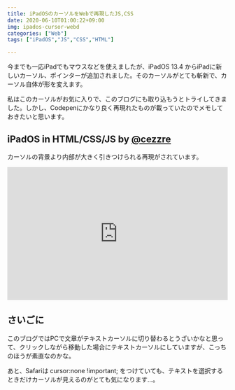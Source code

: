```yaml
---
title: iPadOSのカーソルをWebで再現したJS,CSS
date: 2020-06-10T01:00:22+09:00
img: ipados-cursor-webd
categories: ["Web"]
tags: ["iPadOS","JS","CSS","HTML"]

---
```


今までも一応iPadでもマウスなどを使えましたが、iPadOS 13.4 からiPadに新しいカーソル、ポインターが追加されました。そのカーソルがとても斬新で、カーソル自体が形を変えます。

私はこのカーソルがお気に入りで、このブログにも取り込もうとトライしてきました。しかし、Codepenにかなり良く再現れたものが載っていたのでメモしておきたいと思います。

## iPadOS in HTML/CSS/JS by [@cezzre](https://twitter.com/cezzre)

カーソルの背景より内部が大きく引きつけられる再現がされています。

<iframe height="304" style="width: 100%;" scrolling="no" title="iPadOS 13.4 Cursor (Demo)" src="https://codepen.io/cezzre/embed/poJxLEM?height=304&theme-id=dark&default-tab=result" frameborder="no" allowtransparency="true" allowfullscreen="true">
  See the Pen <a href='https://codepen.io/cezzre/pen/poJxLEM'>iPadOS 13.4 Cursor (Demo)</a> by Ce
  (<a href='https://codepen.io/cezzre'>@cezzre</a>) on <a href='https://codepen.io'>CodePen</a>.
</iframe>

## さいごに

このブログではPCで文章がテキストカーソルに切り替わるとうざいかなと思って、クリックしながら移動した場合にテキストカーソルにしていますが、こっちのほうが素直なのかな。

あと、Safariは cursor:none !important; をつけていても、テキストを選択するときだけカーソルが見えるのがとても気になります...。